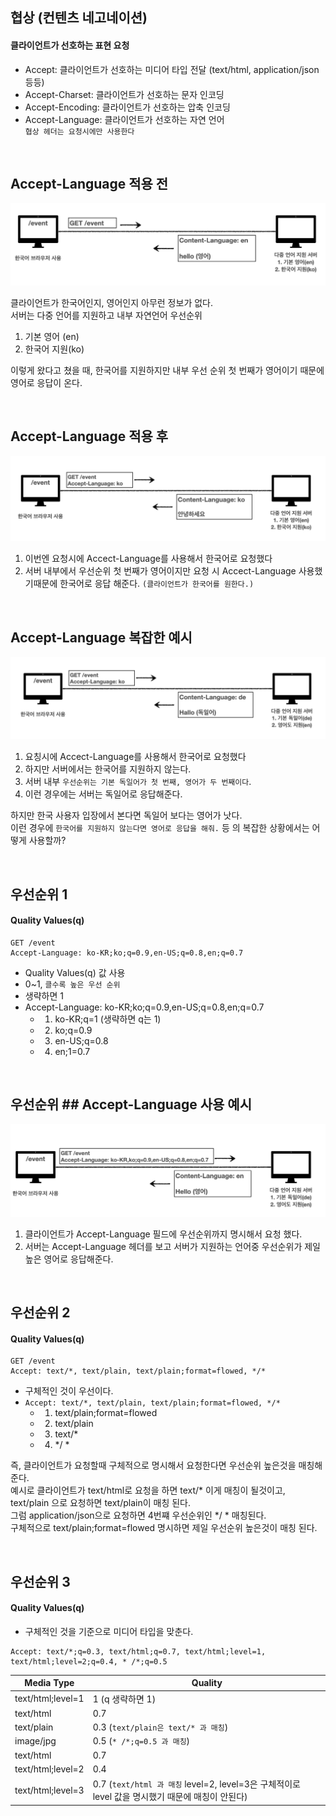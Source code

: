 ## 협상 (컨텐츠 네고네이션)
#### 클라이언트가 선호하는 표현 요청
- Accept: 클라이언트가 선호하는 미디어 타입 전달 (text/html, application/json  등등)
- Accept-Charset: 클라이언트가 선호하는 문자 인코딩
- Accept-Encoding: 클라이언트가 선호하는 압축 인코딩
- Accept-Language: 클라이언트가 선호하는 자연 언어  
`협상 헤더는 요청시에만 사용한다`


<br>


## Accept-Language 적용 전
![image](./images/image.png)

클라이언트가 한국어인지, 영어인지 아무런 정보가 없다.  
서버는 다중 언어를 지원하고 내부 자연언어 우선순위
1. 기본 영어 (en)
2. 한국어 지원(ko)

이렇게 왔다고 쳤을 때, 한국어를 지원하지만 내부 우선 순위 첫 번째가 영어이기 때문에 영어로 응답이 온다.


<br>


## Accept-Language 적용 후
![image](./images/image%20copy.png)

1. 이번엔 요청시에 Accect-Language를 사용해서 한국어로 요청했다  
2. 서버 내부에서 우선순위 첫 번째가 영어이지만 요청 시 Accect-Language 사용했기때문에 한국어로 응답 해준다. `(클라이언트가 한국어를 원한다.)`


<br>


## Accept-Language 복잡한 예시

![image](./images/image%20copy%202.png)

1. 요칭시에 Accect-Language를 사용해서 한국어로 요청했다
2. 하지만 서버에서는 한국어를 지원하지 않는다.  
3. 서버 내부 `우선순위는 기본 독일어가 첫 번째, 영어가 두 번째이다`.  
4. 이런 경우에는 서버는 독일어로 응답해준다.

하지만 한국 사용자 입장에서 본다면 독일어 보다는 영어가 낫다.  
이런 경우에 `한국어를 지원하지 않는다면 영어로 응답을 해줘.` 등 의 복잡한 상황에서는 어떻게 사용할까?

<br>

## 우선순위 1
#### Quality Values(q)

```
GET /event
Accept-Language: ko-KR;ko;q=0.9,en-US;q=0.8,en;q=0.7
```

- Quality Values(q) 값 사용
- 0~1, `클수록 높은 우선 순위`
- 생략하면 1
- Accept-Language: ko-KR;ko;q=0.9,en-US;q=0.8,en;q=0.7
  - 1. ko-KR;q=1 (생략하면 q는 1)
  - 2. ko;q=0.9
  - 3. en-US;q=0.8
  - 4. en;1=0.7

<br>

## 우선순위 ## Accept-Language 사용 예시
![image](./images/image%20copy%203.png)

1. 클라이언트가 Accept-Language 필드에 우선순위까지 명시해서 요청 했다.
2. 서버는 Accept-Language 헤더를 보고 서버가 지원하는 언어중 우선순위가 제일 높은 영어로 응답해준다.


<br>

## 우선순위 2
#### Quality Values(q)

```
GET /event
Accept: text/*, text/plain, text/plain;format=flowed, */*
```

- 구체적인 것이 우선이다.
- `Accept: text/*, text/plain, text/plain;format=flowed, */*`
  - 1. text/plain;format=flowed
  - 2. text/plain
  - 3. text/*
  - 4. */ *

즉, 클라이언트가 요청할때 구체적으로 명시해서 요청한다면 우선순위 높은것을 매칭해준다.  
예시로 클라이언트가 text/html로 요청을 하면 text/* 이게 매칭이 될것이고,   
text/plain 으로 요청하면 text/plain이 매칭 된다.  
그럼 application/json으로 요청하면 4번쨰 우선순위인 */ * 매칭된다.  
구체적으로 text/plain;format=flowed 명시하면 제일 우선순위 높은것이 매칭 된다.  


<br>

## 우선순위 3
#### Quality Values(q)

- 구체적인 것을 기준으로 미디어 타입을 맞춘다.

```
Accept: text/*;q=0.3, text/html;q=0.7, text/html;level=1, text/html;level=2;q=0.4, * /*;q=0.5
```

| Media Type      | Quality      |
|------------|------------|
| text/html;level=1    | 1 (q 생략하면 1)    |
| text/html    | 0.7    |
| text/plain    | 0.3 (`text/plain은 text/* 과 매칭`)    |
| image/jpg    | 0.5  (`* /*;q=0.5 과 매칭`)  |
| text/html    | 0.7    |
| text/html;level=2    | 0.4    |
| text/html;level=3    | 0.7 (`text/html 과 매칭` level=2, level=3은 구체적이로 level 값을 명시했기 때문에 매칭이 안된다)    |


